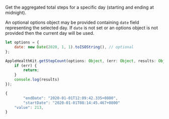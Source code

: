 Get the aggregated total steps for a specific day (starting and ending at midnight).

An optional options object may be provided containing `date` field representing the selected day. If `date` is not set or an options object is not provided then the current day will be used.
```javascript
let options = {
    date: new Date(2020, 1, 1).toISOString(), // optional
};
```

```javascript
AppleHealthKit.getStepCount(options: Object, (err: Object, results: Object) => {
    if (err) {
        return;
    }
    console.log(results)
});
```

```javascript
{
        "endDate": "2020-01-01T12:09:42.335+0800", 
        "startDate": "2020-01-01T08:14:45.467+0800"
	"value": 213,
}
```
